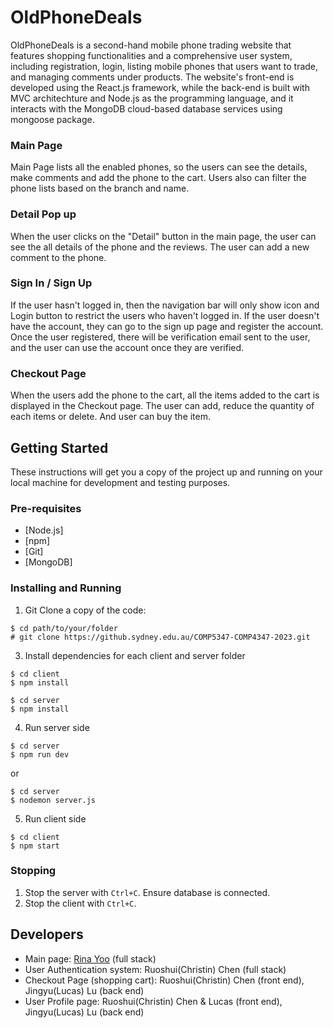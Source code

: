 # OldPhoneDeals
OldPhoneDeals is a second-hand mobile phone trading website that features shopping functionalities and a comprehensive user system, including registration, login, listing mobile phones that users want to trade, and managing comments under products. The website's front-end is developed using the React.js framework, while the back-end is built with MVC architechture and Node.js as the programming language, and it interacts with the MongoDB cloud-based database services using mongoose package.

### Main Page
Main Page lists all the enabled phones, so the users can see the details, make comments and add the phone to the cart. Users also can filter the phone lists based on the branch and name.

### Detail Pop up
When the user clicks on the "Detail" button in the main page, the user can see the all details of the phone and the reviews. The user can add a new comment to the phone.

### Sign In / Sign Up
If the user hasn't logged in, then the navigation bar will only show icon and Login button to restrict the users who haven't logged in.
If the user doesn't have the account, they can go to the sign up page and register the account. Once the user registered, there will be verification email sent to the user, and the user can use the account once they are verified.

### Checkout Page
When the users add the phone to the cart, all the items added to the cart is displayed in the Checkout page. The user can add, reduce the quantity of each items or delete. And user can buy the item.

## Getting Started

These instructions will get you a copy of the project up and running on your local machine for development and testing purposes.

### Pre-requisites
- [Node.js]
- [npm]
- [Git]
- [MongoDB]

### Installing and Running
1. Git Clone a copy of the code:
```
$ cd path/to/your/folder
# git clone https://github.sydney.edu.au/COMP5347-COMP4347-2023.git
```

3. Install dependencies for each client and server folder
```
$ cd client
$ npm install

$ cd server
$ npm install
```

4. Run server side
```
$ cd server
$ npm run dev
```

or

```
$ cd server
$ nodemon server.js
```

5. Run client side
```
$ cd client
$ npm start
```

### Stopping
1. Stop the server with `Ctrl+C`. Ensure database is connected.
2. Stop the client with `Ctrl+C`.

## Developers
- Main page: [Rina Yoo](https://eff.org) (full stack)
- User Authentication system: Ruoshui(Christin) Chen (full stack)
- Checkout Page (shopping cart): Ruoshui(Christin) Chen (front end), Jingyu(Lucas) Lu (back end)
- User Profile page: Ruoshui(Christin) Chen & Lucas (front end), Jingyu(Lucas) Lu (back end)